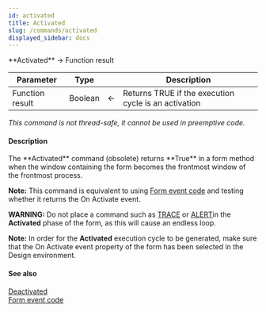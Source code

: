 ```yaml
---
id: activated
title: Activated
slug: /commands/activated
displayed_sidebar: docs
---
```


<!--REF #_command_.Activated.Syntax-->**Activated**  -> Function result<!-- END REF-->
<!--REF #_command_.Activated.Params-->
| Parameter | Type |  | Description |
| --- | --- | --- | --- |
| Function result | Boolean | &#8592; | Returns TRUE if the execution cycle is an activation |

<!-- END REF-->

*This command is not thread-safe, it cannot be used in preemptive code.*


#### Description 

<!--REF #_command_.Activated.Summary-->The **Activated** command (obsolete) returns **True** in a form method when the window containing the form becomes the frontmost window of the frontmost process.<!-- END REF--> 

**Note:** This command is equivalent to using [Form event code](form-event-code.md) and testing whether it returns the On Activate event.

**WARNING:** Do not place a command such as [TRACE](trace.md) or [ALERT](alert.md)in the **Activated** phase of the form, as this will cause an endless loop.

**Note:** In order for the **Activated** execution cycle to be generated, make sure that the On Activate event property of the form has been selected in the Design environment.

#### See also 

[Deactivated](deactivated.md)  
[Form event code](form-event-code.md)  